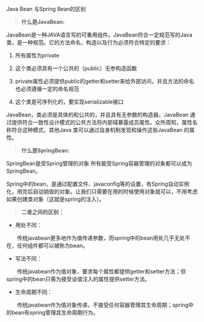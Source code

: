 Java Bean 与Spring Bean的区别

>**什么是JavaBean:**


JavaBean是一种JAVA语言写的可重用组件。JavaBean符合一定规范写的Java类，是一种规范。它的方法命名，构造以及行为必须符合特定的要求：

1. 所有属性为private

2. 这个类必须具有一个公共的（public）无参构造函数

3. private属性必须提供public的getter和setter来给外部访问，并且方法的命名也必须遵循一定的命名规范

4. 这个类是可序列化的，要实现serializable接口

JavaBean，类必须是具体的和公共的，并且具有无参数的构造器。JavaBean 通过提供符合一致性设计模式的公共方法将内部域暴露成员属性。众所周知，属性名称符合这种模式，其他Java 类可以通过自身机制发现和操作这些JavaBean 的属性。


>**什么是SpringBean:**


SpringBean是受Spring管理的对象  所有能受Spring容器管理的对象都可以成为SpringBean。

Spring中的bean，是通过配置文件、javaconfig等的设置，有Spring自动实例化，用完后自动销毁的对象。让我们只需要在用的时候使用对象就可以，不用考虑如果创建类对象（这就是spring的注入）。

>**二者之间的区别：**


* 用处不同：


　　传统javabean更多地作为值传递参数，而spring中的bean用处几乎无处不在，任何组件都可以被称为bean。

* 写法不同：


　　传统javabean作为值对象，要求每个属性都提供getter和setter方法；但spring中的bean只需为接受设值注入的属性提供setter方法。

* 生命周期不同：

　　传统javabean作为值对象传递，不接受任何容器管理其生命周期；spring中的bean有spring管理其生命周期行为。

